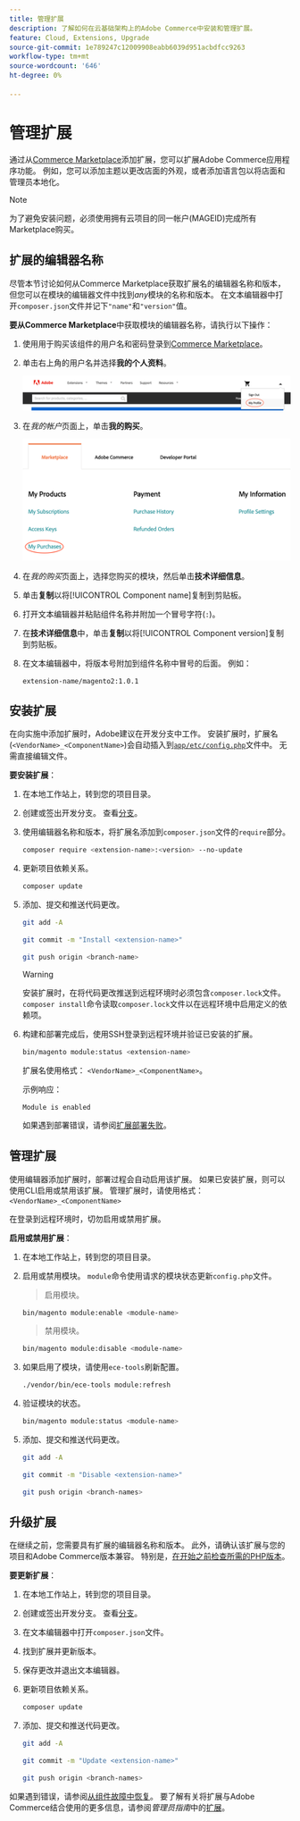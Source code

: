 ```yaml
---
title: 管理扩展
description: 了解如何在云基础架构上的Adobe Commerce中安装和管理扩展。
feature: Cloud, Extensions, Upgrade
source-git-commit: 1e789247c12009908eabb6039d951acbdfcc9263
workflow-type: tm+mt
source-wordcount: '646'
ht-degree: 0%

---
```


# 管理扩展

通过从[Commerce Marketplace](https://marketplace.magento.com)添加扩展，您可以扩展Adobe Commerce应用程序功能。 例如，您可以添加主题以更改店面的外观，或者添加语言包以将店面和管理员本地化。

>[!NOTE]
>
>为了避免安装问题，必须使用拥有云项目的同一帐户(MAGEID)完成所有Marketplace购买。

## 扩展的编辑器名称

尽管本节讨论如何从Commerce Marketplace获取扩展名的编辑器名称和版本，但您可以在模块的编辑器文件中找到&#x200B;_any_&#x200B;模块的名称和版本。 在文本编辑器中打开`composer.json`文件并记下`"name"`和`"version"`值。

**要从Commerce Marketplace**&#x200B;中获取模块的编辑器名称，请执行以下操作：

1. 使用用于购买该组件的用户名和密码登录到[Commerce Marketplace](https://marketplace.magento.com)。

1. 单击右上角的用户名并选择&#x200B;**我的个人资料**。

   ![访问你的Marketplace帐户](../../assets/marketplace/my-profile.png)

1. 在&#x200B;_我的帐户_&#x200B;页面上，单击&#x200B;**我的购买**。

   ![市场购买历史记录](../../assets/marketplace/my-purchases.png)

1. 在&#x200B;_我的购买_&#x200B;页面上，选择您购买的模块，然后单击&#x200B;**技术详细信息**。

1. 单击&#x200B;**复制**&#x200B;以将[!UICONTROL Component name]复制到剪贴板。

1. 打开文本编辑器并粘贴组件名称并附加一个冒号字符(`:`)。

1. 在&#x200B;**技术详细信息**&#x200B;中，单击&#x200B;**复制**&#x200B;以将[!UICONTROL Component version]复制到剪贴板。

1. 在文本编辑器中，将版本号附加到组件名称中冒号的后面。 例如：

   ```text
   extension-name/magento2:1.0.1
   ```

## 安装扩展

在向实施中添加扩展时，Adobe建议在开发分支中工作。 安装扩展时，扩展名(`<VendorName>_<ComponentName>`)会自动插入到[`app/etc/config.php`](https://experienceleague.adobe.com/docs/commerce-operations/configuration-guide/files/deployment-files.html?lang=zh-Hans)文件中。 无需直接编辑文件。

**要安装扩展**：

1. 在本地工作站上，转到您的项目目录。

1. 创建或签出开发分支。 查看[分支](../development/cli-branches.md)。

1. 使用编辑器名称和版本，将扩展名添加到`composer.json`文件的`require`部分。

   ```bash
   composer require <extension-name>:<version> --no-update
   ```

1. 更新项目依赖关系。

   ```bash
   composer update
   ```

1. 添加、提交和推送代码更改。

   ```bash
   git add -A
   ```

   ```bash
   git commit -m "Install <extension-name>"
   ```

   ```bash
   git push origin <branch-name>
   ```

   >[!WARNING]
   >
   >安装扩展时，在将代码更改推送到远程环境时必须包含`composer.lock`文件。 `composer install`命令读取`composer.lock`文件以在远程环境中启用定义的依赖项。

1. 构建和部署完成后，使用SSH登录到远程环境并验证已安装的扩展。

   ```bash
   bin/magento module:status <extension-name>
   ```

   扩展名使用格式： `<VendorName>_<ComponentName>`。

   示例响应：

   ```
   Module is enabled
   ```

   如果遇到部署错误，请参阅[扩展部署失败](../deploy/recover-failed-deployment.md)。

## 管理扩展

使用编辑器添加扩展时，部署过程会自动启用该扩展。 如果已安装扩展，则可以使用CLI启用或禁用该扩展。 管理扩展时，请使用格式： `<VendorName>_<ComponentName>`

在登录到远程环境时，切勿启用或禁用扩展。

**启用或禁用扩展**：

1. 在本地工作站上，转到您的项目目录。

1. 启用或禁用模块。 `module`命令使用请求的模块状态更新`config.php`文件。

   >启用模块。

   ```bash
   bin/magento module:enable <module-name>
   ```

   >禁用模块。

   ```bash
   bin/magento module:disable <module-name>
   ```

1. 如果启用了模块，请使用`ece-tools`刷新配置。

   ```bash
   ./vendor/bin/ece-tools module:refresh
   ```

1. 验证模块的状态。

   ```bash
   bin/magento module:status <module-name>
   ```

1. 添加、提交和推送代码更改。

   ```bash
   git add -A
   ```

   ```bash
   git commit -m "Disable <extension-name>"
   ```

   ```bash
   git push origin <branch-names>
   ```

## 升级扩展

在继续之前，您需要具有扩展的编辑器名称和版本。 此外，请确认该扩展与您的项目和Adobe Commerce版本兼容。 特别是，[在开始之前检查所需的PHP版本](https://experienceleague.adobe.com/docs/commerce-operations/installation-guide/system-requirements.html?lang=zh-Hans)。

**要更新扩展**：

1. 在本地工作站上，转到您的项目目录。

1. 创建或签出开发分支。 查看[分支](../development/cli-branches.md)。

1. 在文本编辑器中打开`composer.json`文件。

1. 找到扩展并更新版本。

1. 保存更改并退出文本编辑器。

1. 更新项目依赖关系。

   ```bash
   composer update
   ```

1. 添加、提交和推送代码更改。

   ```bash
   git add -A
   ```

   ```bash
   git commit -m "Update <extension-name>"
   ```

   ```bash
   git push origin <branch-names>
   ```

如果遇到错误，请参阅[从组件故障中恢复](../deploy/recover-failed-deployment.md)。 要了解有关将扩展与Adobe Commerce结合使用的更多信息，请参阅&#x200B;_管理员指南_&#x200B;中的[扩展](https://experienceleague.adobe.com/docs/commerce-admin/start/resources/extensions.html?lang=zh-Hans)。
